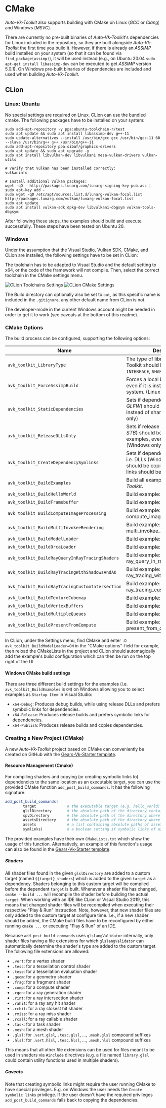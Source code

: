 # CMake

_Auto-Vk-Toolkit_ also supports building with CMake on Linux (*GCC* or *Clang*) and Windows (*MSVC*).

There are currently no pre-built binaries of *Auto-Vk-Toolkit*'s dependencies for Linux included in the repository, so they are built alongside *Auto-Vk-Toolkit* the first time you build it.
However, if there is already an *ASSIMP* build installed on your system (so that it can be found via `find_package(assimp)`), it will be used instead (e.g., on Ubuntu 20.04 `sudo apt-get install libassimp-dev` can be executed to get *ASSIMP* version 5.0.1).
On Windows pre-built binaries of dependencies are included and used when building *Auto-Vk-Toolkit*.

## CLion

### Linux: Ubuntu

No special settings are required on Linux. CLion can use the bundled cmake. The following packages have to be installed on your system:
```
sudo add-apt-repository -y ppa:ubuntu-toolchain-r/test
sudo apt update && sudo apt install libassimp-dev g++-11 
sudo update-alternatives --install /usr/bin/gcc gcc /usr/bin/gcc-11 60 --slave /usr/bin/g++ g++ /usr/bin/g++-11
sudo add-apt-repository ppa:oibaf/graphics-drivers
sudo apt update && sudo apt upgrade -y
sudo apt install libvulkan-dev libvulkan1 mesa-vulkan-drivers vulkan-utils

# Verify that Vulkan has been installed correctly:
vulkaninfo

# Install additional Vulkan packages:
wget -qO - http://packages.lunarg.com/lunarg-signing-key-pub.asc | sudo apt-key add -
sudo wget -qO /etc/apt/sources.list.d/lunarg-vulkan-focal.list http://packages.lunarg.com/vulkan/lunarg-vulkan-focal.list
sudo apt update
sudo apt install vulkan-sdk dpkg-dev libvulkan1-dbgsym vulkan-tools-dbgsym
```
After following these steps, the examples should build and execute successfully.
These steps have been tested on Ubuntu 20. 

### Windows

Under the assumption that the Visual Studio, Vulkan SDK, CMake, and CLion are installed, the following settings have to be set in CLion:

The toolchain has to be adapted to Visual Studio and the default setting to x64, or the code of the framework will not compile.
Then, select the correct toolchain in the CMake settings menu.

![CLion Toolchains Settings](images/clion_toolchains_vs_64bit.png)
![CLion CMake Settings](images/clion_cmake_settings.png)

The Build directory can optionally also be set to `out`, as this specific name is included in the `.gitignore`, any other default name from CLion is not.

The developer-mode in the current Windows account might be needed in order to get it to work (see caveats at the bottom of this readme).

### CMake Options
The build process can be configured, supporting the following options:

| Name | Description | Default |
| ---- | ----------- | ------- |
| `avk_toolkit_LibraryType` | The type of library Auto-Vk-Toolkit should be built as. Must be `INTERFACE`, `SHARED` or `STATIC` | `STATIC` |
| `avk_toolkit_ForceAssimpBuild` | Forces a local build of *ASSIMP* even if it is installed on the system. (Linux only) | `OFF` |
| `avk_toolkit_StaticDependencies` | Sets if dependencies (*ASSIMP* & *GLFW*) should be built as static instead of shared libraries. (Linux only) | `OFF` |
| `avk_toolkit_ReleaseDLLsOnly` | Sets if release DLLS (*ASSIMP* & *STB*) should be used for examples, even for debug builds. (Windows only) | `ON` |
| `avk_toolkit_CreateDependencySymlinks` | Sets if dependencies of examples, i.e. DLLs (Windows only) & assets, should be copied or if symbolic links should be created. | `ON` |
| `avk_toolkit_BuildExamples` | Build all examples for *Auto-Vk-Toolkit*. | `OFF` |
| `avk_toolkit_BuildHelloWorld` | Build example: hello_world. | `OFF` |
| `avk_toolkit_BuildFramebuffer` | Build example: framebuffer. | `OFF` |
| `avk_toolkit_BuildComputeImageProcessing` | Build example: compute_image_processing. | `OFF` |
| `avk_toolkit_BuildMultiInvokeeRendering` | Build example: multi_invokee_rendering. | `OFF` |
| `avk_toolkit_BuildModelLoader` | Build example: model_loader. | `OFF` |
| `avk_toolkit_BuildOrcaLoader` | Build example: orca_loader. | `OFF` |
| `avk_toolkit_BuildRayQueryInRayTracingShaders` | Build example: ray_query_in_ray_tracing_shaders. | `OFF` |
| `avk_toolkit_BuildRayTracingWithShadowsAndAO` | Build example: ray_tracing_with_shadows_and_ao. | `OFF` |
| `avk_toolkit_BuildRayTracingCustomIntersection` | Build example: ray_tracing_custom_intersection. | `OFF` |
| `avk_toolkit_BuildTextureCubemap` | Build example: texture_cubemap. | `OFF` |
| `avk_toolkit_BuildVertexBuffers` | Build example: vertex_buffers. | `OFF` |
| `avk_toolkit_BuildMultipleQueues` | Build example: multiple_queues. | `OFF` |
| `avk_toolkit_BuildPresentFromCompute` | Build example: present_from_compute. | `OFF` |

In CLion, under the Settings menu, find CMake and enter `-D avk_toolkit_BuildModelLoader=ON` in the "CMake options"-field for example, then reload the CMakeLists in the project and CLion should automagically add the example's build configuration which can then be run on the top right of the UI.

#### Windows CMake build settings
There are three different build settings for the examples (i.e. `avk_toolkit_BuildExamples` is `ON`) on Windows allowing you to select examples as `Startup Item` in Visual Studio:
* `x64-Debug`: Produces debug builds, while using release DLLs and prefers symbolic links for dependencies.
* `x64-Release`: Produces release builds and prefers symbolic links for dependencies.
* `x64-Publish`: Produces release builds and copies dependencies.

### Creating a New Project (CMake)
A new *Auto-Vk-Toolkit* project based on CMake can conveniently be created on GitHub with the [Gears-Vk-Starter template](https://github.com/JolifantoBambla/Gears-Vk-Starter).

#### Resource Management (Cmake)
For compiling shaders and copying (or creating symbolic links to) dependencies to the same location as an executable target, you can use the provided CMake function `add_post_build_commands`.
It has the following signature:

```Cmake
add_post_build_commands(
        target              # the executable target (e.g. hello_world)
        glslDirectory       # the absolute path of the directory containing GLSL shaders used by the target
        spvDirectory        # the absolute path of the directory where compiled SPIR-V shaders should be written to
        assetsDirectory     # the absolute path of the directory where assets should be copied to (or where symbolic links should be created) - can be a generator expression
        assets              # a list containing absolute paths of assets which should be copied to ${assetsDirectory} - can be files or directories
        symlinks)           # a boolean setting if symbolic links of assets (and DLLs on Windows) should be created instead of copying dependencies
```

The provided examples have their own `CMakeLists.txt` which show the usage of this function.
Alternatively, an example of this function's usage can also be found in the [Gears-Vk-Starter template](https://github.com/JolifantoBambla/Gears-Vk-Starter).

##### Shaders
All shader files found in the given `glslDirectory` are added to a custom target (named `${target}_shaders`) which is added to the given `target` as a dependency.
Shaders belonging to this custom target will be compiled before the dependent `target` is built.
Whenever a shader file has changed, `cmake --build ...` will recompile the shader before building the actual `target`.
When working with an IDE like CLion or Visual Studio 2019, this means that changed shader files will be recompiled when executing their respective "Play & Run" instruction.
Note, however, that new shader files are only added to the custom target at configure time. I.e., if a new shader should be added, the CMake build files have to be reconfigured by either running `cmake ...` or executing "Play & Run" of an IDE.

Because `add_post_build_commands` uses `glslangValidator` internally, only shader files having a file extensions for which `glslangValidator` can automatically determine the shader's type are added to the custom target.
The following file extensions are allowed:

* `.vert`: for a vertex shader
* `.tesc`: for a tessellation control shader
* `.tese`: for a tessellation evaluation shader
* `.geom`: for a geometry shader
* `.frag`: for a fragment shader
* `.comp`: for a compute shader
* `.rgen`: for a ray generation shader
* `.rint`: for a ray intersection shader
* `.rahit`: for a ray any hit shader
* `.rchit`: for a ray closest hit shader
* `.rmiss`: for a ray miss shader
* `.rcall`: for a ray callable shader
* `.task`: for a task shader
* `.mesh`: for a mesh shader
* `.glsl`: for `.vert.glsl`, `.tesc.glsl`, ..., `.mesh.glsl` compound suffixes
* `.hlsl`: for `.vert.hlsl`, `.tesc.hlsl`, ..., `.mesh.hlsl` compound suffixes

This means that all other file extensions can be used for files meant to be used in shaders via `#include` directives (e.g. a file named `library.glsl` could contain utility functions used in multiple shaders).

##### Caveats
Note that creating symbolic links might require the user running CMake to have special privileges. E.g. on Windows the user needs the `Create symbolic links` privilege.
If the user doesn't have the required privileges `add_post_build_commands` falls back to copying the dependencies.
